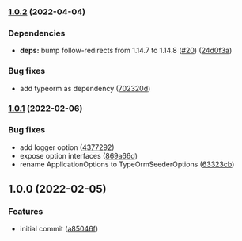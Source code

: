 ### [1.0.2](https://github.com/joakimbugge/nest-typeorm-seeder/compare/v1.0.1...v1.0.2) (2022-04-04)


### Dependencies

* **deps:** bump follow-redirects from 1.14.7 to 1.14.8 ([#20](https://github.com/joakimbugge/nest-typeorm-seeder/issues/20)) ([24d0f3a](https://github.com/joakimbugge/nest-typeorm-seeder/commit/24d0f3a4e5ca6694a7cff8ce8260a7c59c0d7ae8))


### Bug fixes

* add typeorm as dependency ([702320d](https://github.com/joakimbugge/nest-typeorm-seeder/commit/702320d888010b1af79e3465b672968bacd2b9ce))

### [1.0.1](https://github.com/joakimbugge/nest-typeorm-seeder/compare/v1.0.0...v1.0.1) (2022-02-06)


### Bug fixes

* add logger option ([4377292](https://github.com/joakimbugge/nest-typeorm-seeder/commit/43772924acb66260e15a0c07d6c10666a5fbaa3a))
* expose option interfaces ([869a66d](https://github.com/joakimbugge/nest-typeorm-seeder/commit/869a66da347d2ab20dd62f376d77125c4495d99d))
* rename ApplicationOptions to TypeOrmSeederOptions ([63323cb](https://github.com/joakimbugge/nest-typeorm-seeder/commit/63323cb865bb85adbaf7d65156baef98feec41cc))

## 1.0.0 (2022-02-05)


### Features

* initial commit ([a85046f](https://github.com/joakimbugge/nest-typeorm-seeder/commit/a85046ffd8e5c25e15b3f5123473fd5a4c6ff19a))
